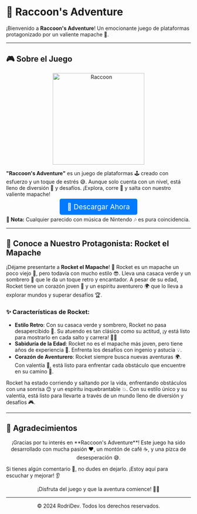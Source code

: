 # 🦝 **Raccoon's Adventure**

¡Bienvenido a **Raccoon's Adventure**! Un emocionante juego de plataformas protagonizado por un valiente mapache 🦝.

---

## 🎮 Sobre el Juego

<p align="center">
  <img src="Rocket.png" alt="Raccoon" width="250" />
</p>

**"Raccoon's Adventure"** es un juego de plataformas 🕹️ creado con esfuerzo y un toque de estrés 😅. Aunque solo cuenta con un nivel, está lleno de diversión 🎉 y desafíos. ¡Explora, corre 🏃 y salta con nuestro valiente mapache!

<div align="center">
  <a href="https://drive.google.com/drive/folders/1DrF53xOa2d6ZUARJ2hUX83Q65iiHgOBa?usp=drive_link" style="background-color: #007bff; color: white; padding: 10px 20px; border-radius: 5px; text-decoration: none; font-size: 1.2rem; margin: 10px 0;">
    🚀 Descargar Ahora
  </a>
</div>

**🎵 Nota:** Cualquier parecido con música de Nintendo 🎶 es pura coincidencia.

---

## 🦝 Conoce a Nuestro Protagonista: Rocket el Mapache

¡Déjame presentarte a **Rocket el Mapache**! 🦝 Rocket es un mapache un poco viejo 👴, pero todavía con mucho estilo 😎. Lleva una casaca verde y un sombrero 🎩 que le da un toque retro y encantador. A pesar de su edad, Rocket tiene un corazón joven 💖 y un espíritu aventurero 🌍 que lo lleva a explorar mundos y superar desafíos 🏆.

### ✨ Características de Rocket:

- **Estilo Retro**: Con su casaca verde y sombrero, Rocket no pasa desapercibido 👀. Su atuendo es tan clásico como su actitud, ¡y está listo para mostrarlo en cada salto y carrera! 🏃‍♂️
- **Sabiduría de la Edad**: Rocket no es el mapache más joven, pero tiene años de experiencia 🧠. Enfrenta los desafíos con ingenio y astucia 💡.
- **Corazón de Aventurero**: Rocket siempre busca nuevas aventuras 🌍. Con valentía 💪, está listo para enfrentar cada obstáculo que encuentre en su camino 🚧.

Rocket ha estado corriendo y saltando por la vida, enfrentando obstáculos con una sonrisa 😊 y un espíritu inquebrantable 💥. Con su estilo único y su valentía, está listo para llevarte a través de un mundo lleno de diversión y desafíos 🎮.

---

## 💌 Agradecimientos

<p align="center">
  ¡Gracias por tu interés en **Raccoon's Adventure**! Este juego ha sido desarrollado con mucha pasión ❤️, un montón de café ☕, y una pizca de desesperación 😅.
</p>

Si tienes algún comentario 💬, no dudes en dejarlo. ¡Estoy aquí para escuchar y mejorar! 👂

<p align="center"> 
  ¡Disfruta del juego y que la aventura comience! 🎉🦝
</p>

---

<p align="center">&copy; 2024 RodriDev. Todos los derechos reservados.</p>

